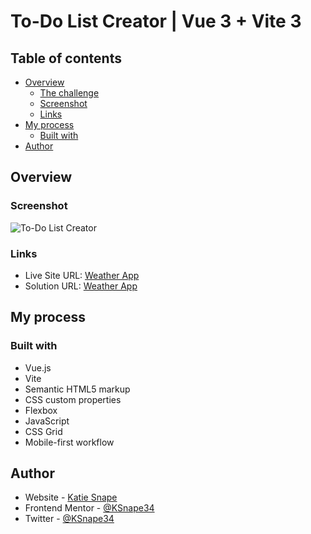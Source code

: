 # To-Do List Creator | Vue 3 + Vite 3

## Table of contents

- [Overview](#overview)
  - [The challenge](#the-challenge)
  - [Screenshot](#screenshot)
  - [Links](#links)
- [My process](#my-process)
  - [Built with](#built-with)
- [Author](#author)

## Overview


### Screenshot

![To-Do List Creator](https://github.com/user-attachments/assets/5b6e7fb3-8fa6-45ac-b01a-e231219b296d)

### Links

- Live Site URL: [Weather App](https://weather-app-vue-ks.netlify.app/)
- Solution URL: [Weather App](https://github.com/KSnape34/weather-app-vue-ks)

## My process

### Built with

- Vue.js
- Vite
- Semantic HTML5 markup
- CSS custom properties
- Flexbox
- JavaScript
- CSS Grid
- Mobile-first workflow


## Author

- Website - [Katie Snape](https://ksnape34.github.io/Portfolio/)
- Frontend Mentor - [@KSnape34](https://www.frontendmentor.io/profile/KSnape34)
- Twitter - [@KSnape34](https://github.com/KSnape34)
